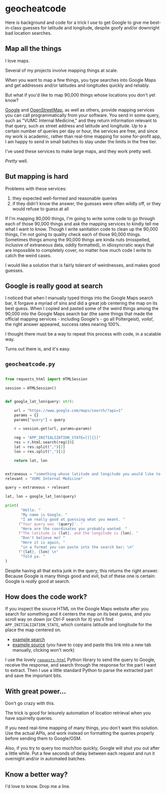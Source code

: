 
# geocheatcode

Here is background and code
for a trick I use to get
Google to give me best-in-class guesses 
for latitude and longitude,
despite goofy and/or downright bad location searches.

## Map all the things

I love maps.

Several of my projects involve mapping things at scale.

When you want to map a few things,
you type searches into Google Maps
and get addresses and/or latitudes and longitudes
quickly and reliably.

But what if you'd like to map 90,000 things
whose locations you don't yet know?

[Google](https://developers.google.com/maps) 
and 
[OpenStreetMap](https://www.openstreetmap.org/), 
as well as others,
provide mapping services
you can call programmatically from your software.
You send in some query, 
such as "VUMC Internal Medicine,"
and they return information
relevant to that query,
such as street address and 
latitude and longitude.
Up to a certain number of queries per day or hour, 
the services are free, 
and since my work is academic,
rather than real-time mapping for some
for-profit app, 
I am happy to send in small batches
to stay under the limits in the free tier.

I've used these services to make large maps,
and they work pretty well. 

*Pretty* well.

## But mapping is hard

Problems with these services:

1. they expected well-formed and reasonable queries
2. if they didn't know the answer, the guesses were often wildly off, or they would refuse to guess at all

If I'm mapping 90,000 things,
I'm going to write some code 
to go through each of those 90,000 things
and ask the mapping services 
to kindly tell me what I want to know.
Though I write sanitation code to clean up the 90,000 things,
I'm not going to quality check each of those 90,000 things.
Sometimes things among the 90,000 things are kinda nuts
(misspelled, inclusive of extraneous data, oddly formatted),
in idiosyncratic ways that are impossible to completely cover,
no matter how much code I write to catch the weird cases.

I would like a solution that is fairly tolerant of weirdnesses,
and makes good guesses.

## Google is really good at search

I noticed that when I manually typed things 
into the Google Maps search bar,
it forgave a myriad of sins
and did a great job centering the map on its best guess.
When I copied and pasted some of the weird things among the 90,000
into the Google Maps search bar
(the same things that made the 
official mapping services - including Google's - 
go all Poltergeist),
*voila!*, the right answer appeared,
success rates nearing 100%.

I thought there must be a way to repeat this process with code,
in a scalable way.

Turns out there is, and it's easy.

## `geocheatcode.py`

```python

from requests_html import HTMLSession

session = HTMLSession()


def google_lat_lon(query: str):

    url = "https://www.google.com/maps/search/?api=1"
    params = {}
    params["query"] = query

    r = session.get(url, params=params)

    reg = "APP_INITIALIZATION_STATE=[[[{}]"
    res = r.html.search(reg)[0]
    lat = res.split(",")[2]
    lon = res.split(",")[1]

    return lat, lon


extraneous = "something whose latitude and longitude you would like to know, maybe "
relevant = "VUMC Internal Medicine"

query = extraneous + relevant

lat, lon = google_lat_lon(query)

print(
       "Hello. "
       "My name is Google. "
       "I am really good at guessing what you meant. "
      f"Your query was '{query}'. "
       "Here are the coordinates you probably wanted. "
      f"The latitude is {lat}, and the longitude is {lon}. "
       "Don't believe me? "
       "Here it is again, "
       "in a format you can paste into the search bar: \n"
      f"{lat}, {lon} \n"
       "Told ya. "
)

```

Despite having all that extra junk in the query,
this returns the right answer. 
Because Google is many things good and evil,
but of these one is certain: 
Google is *really* good at search.

## How does the code work?

If you inspect the source HTML
on the Google Maps website 
after you search for something
and it centers the map on its best guess, 
and you scroll way on down (or Ctrl-F search for it)
you'll find `APP_INITIALIZATION_STATE`, which contains
latitude and longitude for the place the map centered on.

- [example search](https://www.google.com/maps?q=something+whose+latitude+and+longitude+you+would+like+to+know,+maybe+VUMC+Internal+Medicine)
- [example source](view-source:https://www.google.com/maps/search/something+whose+latitude+and+longitude+you+would+like+to+know,+maybe+VUMC+Internal+Medicine/) (you have to copy and paste this link into a new tab manually, clicking won't work)

I use the lovely 
[`requests-html`](https://docs.python-requests.org/projects/requests-html/en/latest/) 
Python library
to send the query to Google,
receive the response,
and search through the response for the part I want to extract.
Then I use a little standard Python 
to parse the extracted part and save the important bits.

## With great power...

Don't go crazy with this. 

The trick is good for 
leisurely automation 
of location retrieval
when you have squirrelly queries.

If you need real-time mapping of many things,
you don't want this solution.
Use the actual APIs, 
and work instead on formatting the queries properly
before sending them to Google/OSM.

Also, if you try to query too much/too quickly,
Google will shut you out after a little while.
Put a few seconds of delay between each request 
and run it overnight and/or in automated batches.

## Know a better way?

I'd love to know. Drop me a line.
